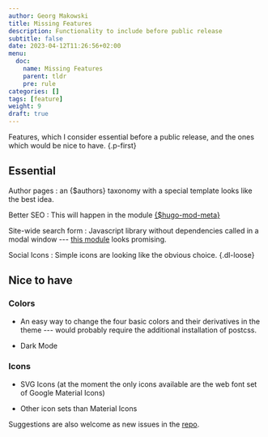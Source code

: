 ```yaml
---
author: Georg Makowski
title: Missing Features
description: Functionality to include before public release
subtitle: false
date: 2023-04-12T11:26:56+02:00 
menu:
  doc:
    name: Missing Features
    parent: tldr
    pre: rule
categories: []
tags: [feature]
weight: 9
draft: true
---
```


Features, which I consider essential before a public release, and the ones which would be nice to have.
{.p-first}
<!--more-->

## Essential

Author pages
: an {$authors} taxonomy with a special template looks like the best idea.

Better SEO
: This will happen in the module [{$hugo-mod-meta}](https://github.com/bowman2001/hugo-mod-meta)

Site-wide search form
: Javascript library without dependencies called in a modal window --- [this module][search] looks promising.

Social Icons
: Simple icons are looking like the obvious choice.
{.dl-loose}

[search]: https://github.com/hugomods/search "Module by Razon Yang"

## Nice to have

### Colors

- An easy way to change the four basic colors and their derivatives in the theme --- would probably require the additional installation of postcss.

- Dark Mode

### Icons

- SVG Icons (at the moment the only icons available are the web font set of Google Material Icons)

- Other icon sets than Material Icons

Suggestions are also welcome as new issues in the [repo](https://github.com/bowman2001/perplex).